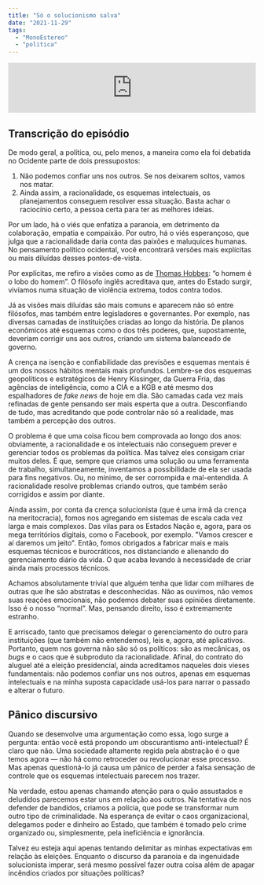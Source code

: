 ```yaml
---
title: "Só o solucionismo salva"
date: "2021-11-29"
tags: 
  - "MonoEstereo"
  - "politica"
---
```


<iframe src="https://anchor.fm/MonoEstéreo/embed/episodes/S-o-solucionismo-salva-e1b0a4l" height="102px" width="100%" frameborder="0" scrolling="no"></iframe>

## Transcrição do episódio

De modo geral, a política, ou, pelo menos, a maneira como ela foi debatida no Ocidente parte de dois pressupostos:

1. Não podemos confiar uns nos outros. Se nos deixarem soltos, vamos nos matar.
2. Ainda assim, a racionalidade, os esquemas intelectuais, os planejamentos conseguem resolver essa situação. Basta achar o raciocínio certo, a pessoa certa para ter as melhores ideias.

Por um lado, há o viés que enfatiza a paranoia, em detrimento da colaboração, empatia e compaixão. Por outro, há o viés esperançoso, que julga que a racionalidade daria conta das paixões e maluquices humanas. No pensamento político ocidental, você encontrará versões mais explícitas ou mais diluídas desses pontos-de-vista.

Por explícitas, me refiro a visões como as de [Thomas Hobbes](https://pt.wikipedia.org/wiki/Thomas_Hobbes): “o homem é o lobo do homem”. O filósofo inglês acreditava que, antes do Estado surgir, vivíamos numa situação de violência extrema, todos contra todos.

Já as visões mais diluídas são mais comuns e aparecem não só entre filósofos, mas também entre legisladores e governantes. Por exemplo, nas diversas camadas de instituições criadas ao longo da história. De planos econômicos até esquemas como o dos três poderes, que, supostamente, deveriam corrigir uns aos outros, criando um sistema balanceado de governo.

A crença na isenção e confiabilidade das previsões e esquemas mentais é um dos nossos hábitos mentais mais profundos. Lembre-se dos esquemas geopolíticos e estratégicos de Henry Kissinger, da Guerra Fria, das agências de inteligência, como a CIA e a KGB e até mesmo dos espalhadores de _fake news_ de hoje em dia. São camadas cada vez mais refinadas de gente pensando ser mais esperta que a outra. Desconfiando de tudo, mas acreditando que pode controlar não só a realidade, mas também a percepção dos outros.

O problema é que uma coisa ficou bem comprovada ao longo dos anos: obviamente, a racionalidade e os intelectuais não conseguem prever e gerenciar todos os problemas da política. Mas talvez eles consigam criar muitos deles. É que, sempre que criamos uma solução ou uma ferramenta de trabalho, simultaneamente, inventamos a possibilidade de ela ser usada para fins negativos. Ou, no mínimo, de ser corrompida e mal-entendida. A racionalidade resolve problemas criando outros, que também serão corrigidos e assim por diante.

Ainda assim, por conta da crença solucionista (que é uma irmã da crença na meritocracia), fomos nos agregando em sistemas de escala cada vez larga e mais complexos. Das vilas para os Estados Nação e, agora, para os mega territórios digitais, como o Facebook, por exemplo. "Vamos crescer e aí daremos um jeito". Então, fomos obrigados a fabricar mais e mais esquemas técnicos e burocráticos, nos distanciando e alienando do gerenciamento diário da vida. O que acaba levando à necessidade de criar ainda mais processos técnicos.

Achamos absolutamente trivial que alguém tenha que lidar com milhares de outras que lhe são abstratas e desconhecidas. Não as ouvimos, não vemos suas reações emocionais, não podemos debater suas opiniões diretamente. Isso é o nosso “normal”. Mas, pensando direito, isso é extremamente estranho.

E arriscado, tanto que precisamos delegar o gerenciamento do outro para instituições (que também não entendemos), leis e, agora, até aplicativos. Portanto, quem nos governa não são só os políticos: são as mecânicas, os _bugs_ e o caos que é subproduto da racionalidade. Afinal, do contrato do aluguel até a eleição presidencial, ainda acreditamos naqueles dois vieses fundamentais: não podemos confiar uns nos outros, apenas em esquemas intelectuais e na minha suposta capacidade usá-los para narrar o passado e alterar o futuro.

## Pânico discursivo

Quando se desenvolve uma argumentação como essa, logo surge a pergunta: então você está propondo um obscurantismo anti-intelectual? É claro que não. Uma sociedade altamente regida pela abstração é o que temos agora — não há como retroceder ou revolucionar esse processo. Mas apenas questioná-lo já causa um pânico de perder a falsa sensação de controle que os esquemas intelectuais parecem nos trazer.

Na verdade, estou apenas chamando atenção para o quão assustados e deludidos parecemos estar uns em relação aos outros. Na tentativa de nos defender de bandidos, criamos a polícia, que pode se transformar num outro tipo de criminalidade. Na esperança de evitar o caos organizacional, delegamos poder e dinheiro ao Estado, que também é tomado pelo crime organizado ou, simplesmente, pela ineficiência e ignorância.

Talvez eu esteja aqui apenas tentando delimitar as minhas expectativas em relação às eleições. Enquanto o discurso da paranoia e da ingenuidade solucionista imperar, será mesmo possível fazer outra coisa além de apagar incêndios criados por situações políticas?
